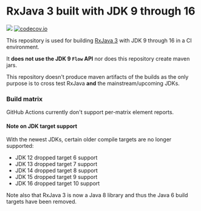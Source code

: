 # RxJava 3 built with JDK 9 through 16

<a href='https://github.com/akarnokd/RxJava3_BuildMatrix/actions?query=workflow%3A%22Java+CI+with+Gradle%22'><img src='https://github.com/akarnokd/RxJava3_BuildMatrix/workflows/Java%20CI%20with%20Gradle/badge.svg'></a>
[![codecov.io](http://codecov.io/github/akarnokd/RxJava3_BuildMatrix/coverage.svg?branch=master)](https://codecov.io/gh/akarnokd/RxJava3_BuildMatrix/branch/master)

This repository is used for building [RxJava 3](https://github.com/ReactiveX/RxJava) with JDK 9 through 16 in a CI environment. 

It **does not use the JDK 9 `Flow` API** nor does this repository create maven jars.

This repository doesn't produce maven artifacts of the builds as the only purpose is to cross test RxJava **and** the mainstream/upcoming JDKs.

### Build matrix

GitHub Actions currently don't support per-matrix element reports.

#### Note on JDK target support

With the newest JDKs, certain older compile targets are no longer supported:
- JDK 12 dropped target 6 support
- JDK 13 dropped target 7 support
- JDK 14 dropped target 8 support
- JDK 15 dropped target 9 support
- JDK 16 dropped target 10 support

Note also that RxJava 3 is now a Java 8 library and thus the Java 6 build targets have been removed.

